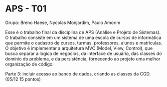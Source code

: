 # APS - T01

Grupo: Breno Haese, Nycolas Monjardim, Paulo Amorim

Esse é o trabalho final da disciplina de APS (Análise e Projeto de Sistemas).
O trabalho consiste em um sistema de uma escola de cursos de informática que
permite o cadastro de cursos, turmas, professores, alunos e matrículas.
O objetivo é implementar a arquitetura MVC (Model, View, Control), que busca
separar a lógica de negócios, da interface de usuário, das classes do domínio
do problema, e da persistência, fornecendo ao projeto uma melhor organização de código.

Parte 3: incluir acesso ao banco de dados, criando as classes da CGD. (05/12 15 pontos)